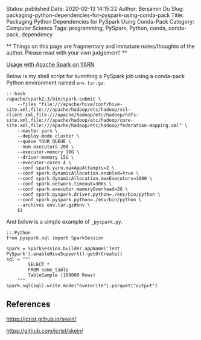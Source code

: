 Status: published
Date: 2020-02-13 14:15:22
Author: Benjamin Du
Slug: packaging-python-dependencies-for-pyspark-using-conda-pack
Title: Packaging Python Dependencies for PySpark Using Conda-Pack
Category: Computer Science
Tags: programming, PySpark, Python, conda, conda-pack, dependency

**
Things on this page are fragmentary and immature notes/thoughts of the author.
Please read with your own judgement!
**

[Usage with Apache Spark on YARN](https://conda.github.io/conda-pack/spark.html)

Below is my shell script for sumitting a PySpark job 
using a conda-pack Python environment named `env.tar.gz`.

    :::bash
    /apache/spark2.3/bin/spark-submit \
        --files "file:///apache/hive/conf/hive-site.xml,file:///apache/hadoop/etc/hadoop/ssl-client.xml,file:///apache/hadoop/etc/hadoop/hdfs-site.xml,file:///apache/hadoop/etc/hadoop/core-site.xml,file:///apache/hadoop/etc/hadoop/federation-mapping.xml" \
        --master yarn \
        --deploy-mode cluster \
        --queue YOUR_QUEUE \
        --num-executors 200 \
        --executor-memory 10G \
        --driver-memory 15G \
        --executor-cores 4 \
        --conf spark.yarn.maxAppAttempts=2 \
        --conf spark.dynamicAllocation.enabled=true \
        --conf spark.dynamicAllocation.maxExecutors=1000 \
        --conf spark.network.timeout=300s \
        --conf spark.executor.memoryOverhead=2G \
        --conf spark.pyspark.driver.python=./env/bin/python \
        --conf spark.pyspark.python=./env/bin/python \
        --archives env.tar.gz#env \
        $1

And below is a simple example of `_pyspark.py`.

    :::Python
    from pyspark.sql import SparkSession

    spark = SparkSession.builder.appName('Test PySpark').enableHiveSupport().getOrCreate()
    sql = """
            SELECT * 
            FROM some_table 
            TableSample (100000 Rows)
        """
    spark.sql(sql).write.mode("overwrite").parquet("output")

## References

https://jcrist.github.io/skein/

https://github.com/jcrist/skein/
